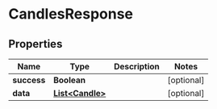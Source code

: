 # CandlesResponse

## Properties
Name | Type | Description | Notes
------------ | ------------- | ------------- | -------------
**success** | **Boolean** |  |  [optional]
**data** | [**List&lt;Candle&gt;**](Candle.md) |  |  [optional]

